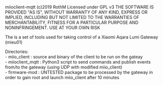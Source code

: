miioclient-mqtt
(c)2019 RothM
Licensed under GPL v3
THE SOFTWARE IS PROVIDED "AS IS", WITHOUT WARRANTY OF ANY KIND, EXPRESS OR IMPLIED, INCLUDING BUT NOT LIMITED TO THE WARRANTIES OF MERCHANTABILITY, FITNESS FOR A PARTICULAR PURPOSE AND NONINFRINGEMENT.
 USE AT YOUR OWN RISK

The is a set of tools used for taking control of a Xiaomi Aqara Lumi Gateway (mieu01)  
  
Directories:  
	- miio_client : source and binary of the client to be run on the gateay  
	- miioclient_mqtt : Python3 script to send commands and publish events from/to the gateway (using UDP with modified miio_client)  
	- firmware-mod : UNTESTED package to be processed by the gateway in order to gain root and launch  miio_client after 10 minutes  


